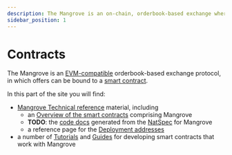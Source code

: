 ```yaml
---
description: The Mangrove is an on-chain, orderbook-based exchange where offers are code.
sidebar_position: 1
---
```



# Contracts

The Mangrove is an [EVM-compatible](https://ethereum.org/en/developers/docs/scaling/sidechains/#evm-compatibility) orderbook-based exchange protocol, in which offers can be bound to a [smart contract](https://ethereum.org/en/smart-contracts/).

In this part of the site you will find:

* [Mangrove Technical reference](./technical-references/technical-references.md) material, including 
    * an [Overview of the smart contracts](./technical-references/overview.md) comprising Mangrove
    *  **TODO**: the [code docs](./technical-references/api-docs.md) generated from the [NatSpec](https://docs.soliditylang.org/en/v0.8.17/natspec-format.html) for Mangrove
    * a reference page for the [Deployment addresses](./technical-references/contract-addresses.md)
* a number of [Tutorials](./tutorials/tutorials.md) and [Guides](./how-to-guides/how-to-guides.md) for developing smart contracts that work with Mangrove

